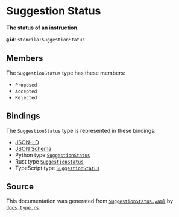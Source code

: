 # Suggestion Status

**The status of an instruction.**

**`@id`**: `stencila:SuggestionStatus`

## Members

The `SuggestionStatus` type has these members:

- `Proposed`
- `Accepted`
- `Rejected`

## Bindings

The `SuggestionStatus` type is represented in these bindings:

- [JSON-LD](https://stencila.org/SuggestionStatus.jsonld)
- [JSON Schema](https://stencila.org/SuggestionStatus.schema.json)
- Python type [`SuggestionStatus`](https://github.com/stencila/stencila/blob/main/python/python/stencila/types/suggestion_status.py)
- Rust type [`SuggestionStatus`](https://github.com/stencila/stencila/blob/main/rust/schema/src/types/suggestion_status.rs)
- TypeScript type [`SuggestionStatus`](https://github.com/stencila/stencila/blob/main/ts/src/types/SuggestionStatus.ts)

## Source

This documentation was generated from [`SuggestionStatus.yaml`](https://github.com/stencila/stencila/blob/main/schema/SuggestionStatus.yaml) by [`docs_type.rs`](https://github.com/stencila/stencila/blob/main/rust/schema-gen/src/docs_type.rs).
